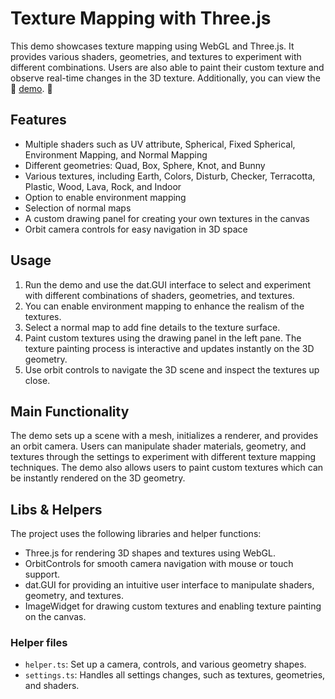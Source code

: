 # Texture Mapping with Three.js

This demo showcases texture mapping using WebGL and Three.js. It provides various shaders, geometries, and textures to experiment with different combinations. Users are also able to paint their custom texture and observe real-time changes in the 3D texture. Additionally, you can view the 🌟 [demo](https://kilinmao.github.io/texture). 🌟 

## Features
* Multiple shaders such as UV attribute, Spherical, Fixed Spherical, Environment Mapping, and Normal Mapping
* Different geometries: Quad, Box, Sphere, Knot, and Bunny
* Various textures, including Earth, Colors, Disturb, Checker, Terracotta, Plastic, Wood, Lava, Rock, and Indoor
* Option to enable environment mapping
* Selection of normal maps
* A custom drawing panel for creating your own textures in the canvas
* Orbit camera controls for easy navigation in 3D space

## Usage
1. Run the demo and use the dat.GUI interface to select and experiment with different combinations of shaders, geometries, and textures.
2. You can enable environment mapping to enhance the realism of the textures.
3. Select a normal map to add fine details to the texture surface.
4. Paint custom textures using the drawing panel in the left pane. The texture painting process is interactive and updates instantly on the 3D geometry.
5. Use orbit controls to navigate the 3D scene and inspect the textures up close.

## Main Functionality
The demo sets up a scene with a mesh, initializes a renderer, and provides an orbit camera. Users can manipulate shader materials, geometry, and textures through the settings to experiment with different texture mapping techniques. The demo also allows users to paint custom textures which can be instantly rendered on the 3D geometry.

## Libs & Helpers
The project uses the following libraries and helper functions:

* Three.js for rendering 3D shapes and textures using WebGL.
* OrbitControls for smooth camera navigation with mouse or touch support.
* dat.GUI for providing an intuitive user interface to manipulate shaders, geometry, and textures.
* ImageWidget for drawing custom textures and enabling texture painting on the canvas.

### Helper files
- `helper.ts`: Set up a camera, controls, and various geometry shapes.
- `settings.ts`: Handles all settings changes, such as textures, geometries, and shaders.